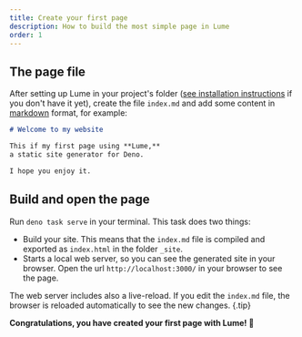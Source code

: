 ```yaml
---
title: Create your first page
description: How to build the most simple page in Lume
order: 1
---
```


## The page file

After setting up Lume in your project's folder
([see installation instructions](../overview/installation.md) if you don't have
it yet), create the file `index.md` and add some content in
[markdown](https://en.wikipedia.org/wiki/Markdown) format, for example:

<lume-code>

```md {title="index.md"}
# Welcome to my website

This if my first page using **Lume,**
a static site generator for Deno.

I hope you enjoy it.
```

</lume-code>

## Build and open the page

Run `deno task serve` in your terminal. This task does two things:

- Build your site. This means that the `index.md` file is compiled and exported
  as `index.html` in the folder `_site`.
- Starts a local web server, so you can see the generated site in your browser.
  Open the url `http://localhost:3000/` in your browser to see the page.

The web server includes also a live-reload. If you edit the `index.md` file, the
browser is reloaded automatically to see the new changes. {.tip}

**Congratulations, you have created your first page with Lume! 🎉**
